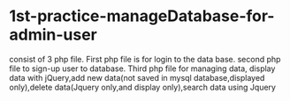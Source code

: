 # 1st-practice-manageDatabase-for-admin-user
consist of 3 php file. First php file is for login to the data base. second php file to sign-up user to database. Third php file for managing data, display data with jQuery,add new data(not saved in mysql database,displayed only),delete data(Jquery only,and display only),search data using Jquery
